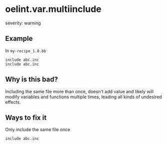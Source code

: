 # oelint.var.multiinclude

severity: warning

## Example

In ``my-recipe_1.0.bb``

```
include abc.inc
include abc.inc
```

## Why is this bad?

Including the same file more than once, doesn't add value and likely will modify variables and functions multiple times,
leading all kinds of undesired effects.

## Ways to fix it

Only include the same file once

```
include abc.inc
```
